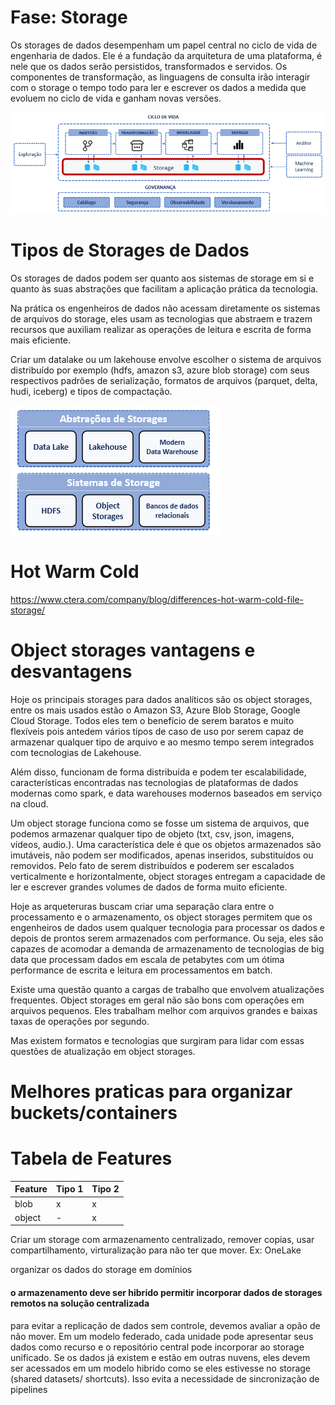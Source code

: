 # Fase: Storage
Os storages de dados desempenham um papel central no ciclo de vida de engenharia de dados. Ele é a fundação da arquitetura de uma plataforma, é nele que os dados serão persistidos, transformados e servidos. Os componentes de transformação, as linguagens de consulta irão interagir com o storage o tempo todo para ler e escrever os dados a medida que evoluem no ciclo de vida e ganham novas versões.

![Alt text](../../media/fase-storage.png)

# Tipos de Storages de Dados
Os storages de dados podem ser quanto aos sistemas de storage em si e quanto às suas abstrações que facilitam a aplicação prática da tecnologia.

Na prática os engenheiros de dados não acessam diretamente os sistemas de arquivos do storage, eles usam as tecnologias que abstraem e trazem recursos que auxiliam realizar as operações de leitura e escrita de forma mais eficiente.

Criar um datalake ou um lakehouse envolve escolher o sistema de arquivos distribuído por exemplo (hdfs, amazon s3, azure blob storage) com seus respectivos padrões de serialização, formatos de arquivos (parquet, delta, hudi, iceberg) e tipos de compactação.



![Alt text](../../media/sistemas-storages.png)

# Hot Warm Cold
https://www.ctera.com/company/blog/differences-hot-warm-cold-file-storage/

# Object storages vantagens e desvantagens
Hoje os principais storages para dados analíticos são os object storages, entre os mais usados estão o Amazon S3, Azure Blob Storage, Google Cloud Storage. Todos eles tem o benefício de serem baratos e muito flexíveis pois antedem vários tipos de caso de uso por serem capaz de armazenar qualquer tipo de arquivo e ao mesmo tempo serem integrados com tecnologias de Lakehouse. 

Além disso, funcionam de forma distribuída e podem ter escalabilidade, características encontradas nas tecnologias de plataformas de dados modernas como spark, e data warehouses modernos baseados em serviço na cloud.

Um object storage funciona como se fosse um sistema de arquivos, que podemos armazenar qualquer tipo de objeto (txt, csv, json, imagens, vídeos, audio.). Uma característica dele é que os objetos armazenados são imutáveis, não podem ser modificados, apenas inseridos, substituídos ou removidos. Pelo fato de serem distribuídos e poderem ser escalados verticalmente e horizontalmente, object storages entregam a capacidade de ler e escrever grandes volumes de dados de forma muito eficiente.

Hoje as arqueteruras buscam criar uma separação clara entre o processamento e o armazenamento, os object storages permitem que os engenheiros de dados usem qualquer tecnologia para processar os dados e depois de prontos serem armazenados com performance. Ou seja, eles são capazes de acomodar a demanda de armazenamento de tecnologias de big data que processam dados em escala de petabytes com um ótima performance de escrita e leitura em processamentos em batch.

Existe uma questão quanto a cargas de trabalho que envolvem atualizações frequentes. Object storages em geral não são bons com operações em arquivos pequenos. Eles trabalham melhor com arquivos grandes e baixas taxas de operações por segundo.

Mas existem formatos e tecnologias que surgiram para lidar com essas questões de atualização em object storages. 


# Melhores praticas para organizar buckets/containers


# Tabela de Features

Feature | Tipo 1 | Tipo 2 
-------| -------- | -----------
blob | x | x 
object | - | x 



Criar um storage com armazenamento centralizado, remover copias, usar compartilhamento, virturalização para não ter que mover. Ex: OneLake

organizar os dados do storage em domínios

#### o armazenamento deve ser hibrido permitir incorporar dados de storages remotos na solução centralizada 
para evitar a replicação de dados sem controle, devemos avaliar a opão de não mover. Em um modelo federado, cada unidade pode apresentar seus dados como recurso e o repositório central pode incorporar ao storage unificado. Se os dados já existem e estão em outras nuvens, eles devem ser acessados em um modelo hibrido como se eles estivesse no storage (shared datasets/ shortcuts). Isso evita a necessidade de sincronização de pipelines
